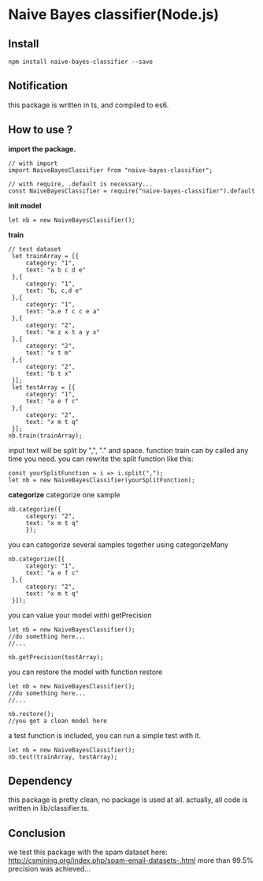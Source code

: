 # Naive Bayes classifier(Node.js)

## Install

```
npm install naive-bayes-classifier --save
```

## Notification
this package is written in ts, and compiled to es6. 

## How to use ?

**import the package.**
```
// with import
import NaiveBayesClassifier from "naive-bayes-classifier";

// with require, .default is necessary...
const NaiveBayesClassifier = require("naive-bayes-classifier").default
```
**init model**
```
let nb = new NaiveBayesClassifier();
```

**train**
```
// test dataset
 let trainArray = [{
     category: "1",
     text: "a b c d e"
 },{
     category: "1",
     text: "b, c,d e"
 },{
     category: "1",
     text: "a.e f c c e a"
 },{
     category: "2",
     text: "m z x t a y x"
 },{
     category: "2",
     text: "x t m"
 },{
     category: "2",
     text: "b t x"
 }];
 let testArray = [{
     category: "1",
     text: "a e f c"
 },{
     category: "2",
     text: "x m t q"
 }];
nb.train(trainArray);
```

input text will be split by ",", "." and space. function train can by called any time you need.
you can rewrite the split function like this:
```
const yourSplitFunction = i => i.split(",");
let nb = new NaiveBayesClassifier(yourSplitFunction);
```

**categorize**
categorize one sample
```
nb.categorize({
     category: "2",
     text: "x m t q"
     });
```
you can categorize several samples together using categorizeMany
```
nb.categorize([{
     category: "1",
     text: "a e f c"
 },{
     category: "2",
     text: "x m t q"
 }]);
```
you can value your model withi getPrecision

```
let nb = new NaiveBayesClassifier();
//do something here...
//...

nb.getPrecision(testArray);

```

you can restore the model with function restore
```
let nb = new NaiveBayesClassifier();
//do something here...
//...

nb.restore();
//you get a clean model here
```

a test function is included, you can run a simple test with it.
```
let nb = new NaiveBayesClassifier();
nb.test(trainArray, testArray); 
```

## Dependency
this package is pretty clean, no package is used at all. actually, all code is written in lib/classifier.ts.


## Conclusion
we test this package with the spam dataset here: http://csmining.org/index.php/spam-email-datasets-.html
more than 99.5% precision was achieved...


